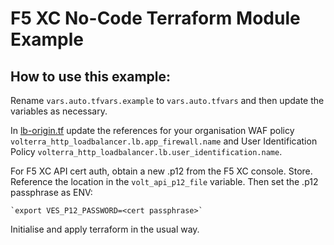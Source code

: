 # F5 XC No-Code Terraform Module Example

## How to use this example:

Rename `vars.auto.tfvars.example` to `vars.auto.tfvars` and then update the variables as necessary.

In [lb-origin.tf](./modules/no-code/lb-origin.tf) update the references for your organisation WAF policy `volterra_http_loadbalancer.lb.app_firewall.name` and User Identification Policy `volterra_http_loadbalancer.lb.user_identification.name`.

For F5 XC API cert auth, obtain a new .p12 from the F5 XC console.  Store.  Reference the location in the `volt_api_p12_file` variable.  Then set the .p12 passphrase as ENV:

	`export VES_P12_PASSWORD=<cert passphrase>`

Initialise and apply terraform in the usual way.